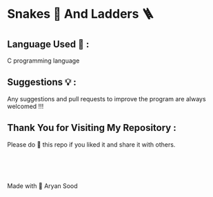 <h1>Snakes 🐍  And  Ladders 🪜 </h1>

<h2>Language Used 📝 :</h2> C programming language

<h2>Suggestions 💡 :</h2> 
Any suggestions and pull requests to improve the program are always welcomed !!!

<h2>Thank You for Visiting My Repository : </h2>
Please do 🌟 this repo if you liked it and share it with others.

<br><br><br>

Made with 💙
Aryan Sood



